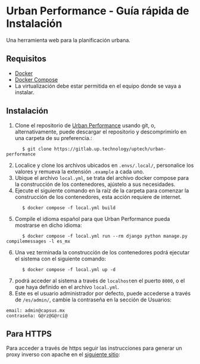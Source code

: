 # Urban Performance - Guía rápida de Instalación

Una herramienta web para la planificación urbana.

## Requisitos
- [Docker](https://docs.docker.com/engine/install/)
- [Docker Compose](https://docs.docker.com/compose/install/linux/)
- La virtualización debe estar permitida en el equipo donde se vaya a instalar.

## Instalación
1. Clone el repositorio de [Urban Performance](https://github.com/UPTechMX/urban-performance-san-pedro) usando git, o, alternativamente, puede descargar el repositorio y descomprimirlo en una carpeta de su preferencia.:
```
      $ git clone https://gitlab.up.technology/uptech/urban-performance
```
2. Localice y clone los archivos ubicados en `.envs/.local/`, personalice los valores y remueva la extensión `.example` a cada uno.
3. Ubique el archivo `local.yml`, se trata del archivo docker compose para la construcción de los contenedores, ajústelo a sus necesidades.
4. Ejecute el siguiente comando en la raíz de la carpeta para comenzar la construcción de los contenedores, esta acción requiere de internet.
```
      $ docker compose -f local.yml build
```
5. Compile el idioma español para que Urban Performance pueda mostrarse en dicho idioma:
```
      $ docker compose -f local.yml run --rm django python manage.py compilemessages -l es_mx
```
6. Una vez terminada la construcción de los contenedores podrá ejecutar el sistema con el siguiente comando:
```
      $ docker compose -f local.yml up -d
```
7. podrá acceder al sistema a través de `localhost`en el puerto `8000`, o el que haya definido en el archivo `local.yml`.
8. Este es el usuario administrador por defecto, puede accederse a través de `/es/admin/`, cambie la contraseña en la sección de Usuarios:
```
email: admin@capsus.mx
contraseña: G@rz@G@rcí@
```

## Para HTTPS
Para acceder a través de https seguir las instrucciones para generar un proxy inverso con apache en el [siguiente sitio](https://www.vultr.com/docs/how-to-configure-apache-as-a-reverse-proxy-with-mod-proxy-54152/?lang=es&utm_source=performance-max-na&utm_medium=paidmedia&obility_id=16876066992&utm_adgroup=&utm_campaign=&utm_term=&utm_content=&gclid=Cj0KCQiA-JacBhC0ARIsAIxybyNzy46DDBNftZkMzMNtDifRRHBlVqF8uYTwlP52U3b0RauaQvmlN64aAuhmEALw_wcB):

